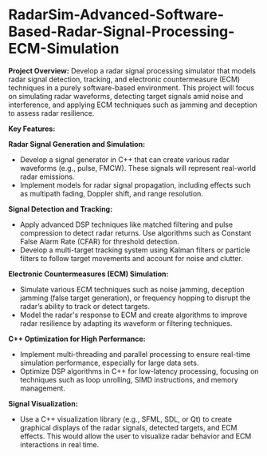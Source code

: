 # RadarSim-Advanced-Software-Based-Radar-Signal-Processing-ECM-Simulation

**Project Overview:**
Develop a radar signal processing simulator that models radar signal detection, tracking, and electronic countermeasure (ECM) techniques in a purely software-based environment. This project will focus on simulating radar waveforms, detecting target signals amid noise and interference, and applying ECM techniques such as jamming and deception to assess radar resilience.

**Key Features:**

**Radar Signal Generation and Simulation:**
- Develop a signal generator in C++ that can create various radar waveforms (e.g., pulse, FMCW). These signals will represent real-world radar emissions.
- Implement models for radar signal propagation, including effects such as multipath fading, Doppler shift, and range resolution.

**Signal Detection and Tracking:**
- Apply advanced DSP techniques like matched filtering and pulse compression to detect radar returns. Use algorithms such as Constant False Alarm Rate (CFAR) for threshold detection.
- Develop a multi-target tracking system using Kalman filters or particle filters to follow target movements and account for noise and clutter.

**Electronic Countermeasures (ECM) Simulation:**
- Simulate various ECM techniques such as noise jamming, deception jamming (false target generation), or frequency hopping to disrupt the radar’s ability to track or detect targets.
- Model the radar's response to ECM and create algorithms to improve radar resilience by adapting its waveform or filtering techniques.

**C++ Optimization for High Performance:**
- Implement multi-threading and parallel processing to ensure real-time simulation performance, especially for large data sets.
- Optimize DSP algorithms in C++ for low-latency processing, focusing on techniques such as loop unrolling, SIMD instructions, and memory management.

**Signal Visualization:**
- Use a C++ visualization library (e.g., SFML, SDL, or Qt) to create graphical displays of the radar signals, detected targets, and ECM effects. This would allow the user to visualize radar behavior and ECM interactions in real time.

